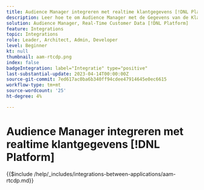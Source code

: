 ```yaml
---
title: Audience Manager integreren met realtime klantgegevens [!DNL Platform]
description: Leer hoe te om Audience Manager met de Gegevens van de Klant in real time te integreren [!DNL Platform].
solution: Audience Manager, Real-Time Customer Data [!DNL Platform]
feature: Integrations
topic: Integrations
role: Leader, Architect, Admin, Developer
level: Beginner
kt: null
thumbnail: aam-rtcdp.png
index: false
badgeIntegration: label="Integratie" type="positive"
last-substantial-update: 2023-04-14T00:00:00Z
source-git-commit: 7ed617ac0ba6b340ff94cdee47914645e0ec6615
workflow-type: tm+mt
source-wordcount: '25'
ht-degree: 4%

---
```



# Audience Manager integreren met realtime klantgegevens [!DNL Platform]

{{$include /help/_includes/integrations-between-applications/aam-rtcdp.md}}
